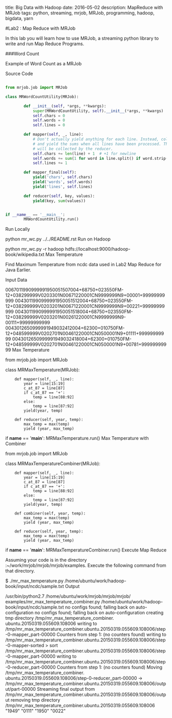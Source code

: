 title: Big Data with Hadoop
date: 2016-05-02
description: MapReduce with MRJob
tags: python, streaming, mrjob, MRJob, programming, hadoop, bigdata, yarn


#Lab2 : Map Reduce with MRJob

In this lab you will learn how to use MRJob, a streaming python library to write and run Map Reduce Programs.

###Word Count

Example of Word Count as a MRJob

Source Code

```python

from mrjob.job import MRJob

class MRWordCountUtility(MRJob):

        def __init__(self, *args, **kwargs):
            super(MRWordCountUtility, self).__init__(*args, **kwargs)
            self.chars = 0
            self.words = 0
            self.lines = 0

        def mapper(self, _, line):
            # Don't actually yield anything for each line. Instead, collect them
            # and yield the sums when all lines have been processed. The results
            # will be collected by the reducer.
            self.chars += len(line) + 1  # +1 for newline
            self.words += sum(1 for word in line.split() if word.strip())
            self.lines += 1

        def mapper_final(self):
            yield('chars', self.chars)
            yield('words', self.words)
            yield('lines', self.lines)

        def reducer(self, key, values):
            yield(key, sum(values))


if __name__ == '__main__':
        MRWordCountUtility.run()
```

Run Locally

python mr_wc.py ../../README.rst
Run on Hadoop

python mr_wc.py -r hadoop  hdfs://localhost:9000/hadoop-book/wikipedia.txt
Max Temperature

Find Maximum Temperature from ncdc data used in Lab2 Map Reduce for Java Earlier.

Input Data

0067011990999991950051507004+68750+023550FM-12+038299999V0203301N00671220001CN9999999N9+00001+99999999999
0043011990999991950051512004+68750+023550FM-12+038299999V0203201N00671220001CN9999999N9+00221+99999999999
0043011990999991950051518004+68750+023550FM-12+038299999V0203201N00261220001CN9999999N9-00111+99999999999
0043012650999991949032412004+62300+010750FM-12+048599999V0202701N00461220001CN0500001N9+01111+99999999999
0043012650999991949032418004+62300+010750FM-12+048599999V0202701N00461220001CN0500001N9+00781+99999999999
Max Temperature

from mrjob.job import MRJob

class MRMaxTemperature(MRJob):

        def mapper(self, _, line):
            year = line[15:19]
            c_at_87 = line[87]
            if c_at_87 == '+':
                temp = line[88:92]
            else:
                temp = line[87:92]
            yield(year, temp)

        def reducer(self, year, temp):
            max_temp = max(temp)
            yield (year, max_temp)


if __name__ == '__main__':
        MRMaxTemperature.run()
Max Temperature with Combiner

from mrjob.job import MRJob

class MRMaxTemperatureCombiner(MRJob):

        def mapper(self, _, line):
            year = line[15:19]
            c_at_87 = line[87]
            if c_at_87 == '+':
                temp = line[88:92]
            else:
                temp = line[87:92]
            yield(year, temp)

        def combiner(self, year, temp):
            max_temp = max(temp)
            yield (year, max_temp)

        def reducer(self, year, temp):
            max_temp = max(temp)
            yield (year, max_temp)


if __name__ == '__main__':
        MRMaxTemperatureCombiner.run()
Execute Map Reduce

Assuming your code is in the directory :~/work/mrjob/mrjob/mrjob/examples. Execute the following command from that directory.

$ ./mr_max_temperature.py /home/ubuntu/work/hadoop-book/input/ncdc/sample.txt
Output

  /usr/bin/python2.7 /home/ubuntu/work/mrjob/mrjob/mrjob/
examples/mr_max_temperature_combiner.py
/home/ubuntu/work/hadoop-book/input/ncdc/sample.txt
       no configs found; falling back on auto-configuration
       no configs found; falling back on auto-configuration
       creating tmp directory /tmp/mr_max_temperature_combiner.
 ubuntu.20150319.055609.108006
       writing to /tmp/mr_max_temperature_combiner.ubuntu.20150319.055609.108006/step-0-mapper_part-00000
       Counters from step 1:
         (no counters found)
       writing to /tmp/mr_max_temperature_combiner.ubuntu.20150319.055609.108006/step-0-mapper-sorted
       > sort /tmp/mr_max_temperature_combiner.ubuntu.20150319.055609.108006/step-0-mapper_part-00000
       writing to /tmp/mr_max_temperature_combiner.ubuntu.20150319.055609.108006/step-0-reducer_part-00000
       Counters from step 1:
         (no counters found)
       Moving /tmp/mr_max_temperature_combiner.
  ubuntu.20150319.055609.108006/step-0-reducer_part-00000 ->
   /tmp/mr_max_temperature_combiner.ubuntu.20150319.055609.108006/output/part-00000
       Streaming final output from /tmp/mr_max_temperature_combiner.ubuntu.20150319.055609.108006/output
       removing tmp directory /tmp/mr_max_temperature_combiner.ubuntu.20150319.055609.108006
       "1949"  "0111"
       "1950"  "0022"

